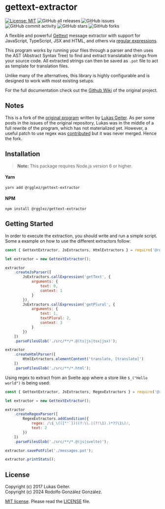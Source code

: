 # gettext-extractor

[![License: MIT](https://img.shields.io/badge/License-MIT-yellow.svg)](https://opensource.org/licenses/MIT) 
![GitHub all releases](https://img.shields.io/github/downloads/rgglez/gettext-extractor/total)
![GitHub issues](https://img.shields.io/github/issues/rgglez/gettext-extractor)
![GitHub commit activity](https://img.shields.io/github/commit-activity/y/rgglez/gettext-extractor)
![GitHub stars](https://img.shields.io/github/stars/rgglez/gettext-extractor?style=social)
![GitHub forks](https://img.shields.io/github/forks/rgglez/gettext-extractor?style=social)

A flexible and powerful [Gettext](https://www.gnu.org/software/gettext/) message extractor with support for JavaScript, TypeScript, JSX and HTML, and others via  [regular expressions](https://en.wikipedia.org/wiki/Regular_expression).

This program works by running your files through a parser and then uses the AST (Abstract Syntax Tree) to find and extract translatable strings from your source code. All extracted strings can then be saved as `.pot` file to act as template for translation files.

Unlike many of the alternatives, this library is highly configurable and is designed to work with most existing setups.

For the full documentation check out the [Github Wiki](https://github.com/lukasgeiter/gettext-extractor/wiki) of the original project.

## Notes

This is a fork of the [original program](https://github.com/lukasgeiter/gettext-extractor) written by [Lukas Geiter](https://lukasgeiter.com/). As per some posts in the issues of the original repository, Lukas was in the middle of a full rewrite of the program, which has not materialized yet. However, a useful patch to use regex was [contributed](https://github.com/lukasgeiter/gettext-extractor/pull/44) but it was never merged. Hence the fork.

## Installation

> **Note:** This package requires Node.js version 6 or higher.

#### Yarn

```text
yarn add @rgglez/gettext-extractor
```

#### NPM

```text
npm install @rgglez/gettext-extractor
```

## Getting Started

In order to execute the extraction, you should write and run a simple script. Some a example on how to use the different extractors follow:

```javascript
const { GettextExtractor, JsExtractors, HtmlExtractors } = require('@rgglez/gettext-extractor');

let extractor = new GettextExtractor();

extractor
    .createJsParser([
        JsExtractors.callExpression('getText', {
            arguments: {
                text: 0,
                context: 1
            }
        }),
        JsExtractors.callExpression('getPlural', {
            arguments: {
                text: 1,
                textPlural: 2,
                context: 3
            }
        })
    ])
    .parseFilesGlob('./src/**/*.@(ts|js|tsx|jsx)');

extractor
    .createHtmlParser([
        HtmlExtractors.elementContent('translate, [translate]')
    ])
    .parseFilesGlob('./src/**/*.html');
```

Using regex to extract from an Svelte app where a store like ```$_("Hello world")``` is being used:

```javascript
const { GettextExtractor, JsExtractors, RegexExtractors } = require('@rgglez/gettext-extractor');

let extractor = new GettextExtractor();

extractor
    .createRegexParser([
        RegexExtractors.addCondition({
            regex: /\$_\((["'`])((?:\\.|(?!\1).)*?)\1\)/,
            text: 2
        })
    ])
    .parseFilesGlob('./src/**/*.@(js|svelte)');

extractor.savePotFile('./messages.pot');

extractor.printStats();
```

## License

Copyright (c) 2017 Lukas Geiter.<br>
Copyright (c) 2024 Rodolfo González González.

[MIT license](https://opensource.org/license/mit). Please read the [LICENSE](https://raw.githubusercontent.com/rgglez/gettext-extractor/main/LICENSE) file.

